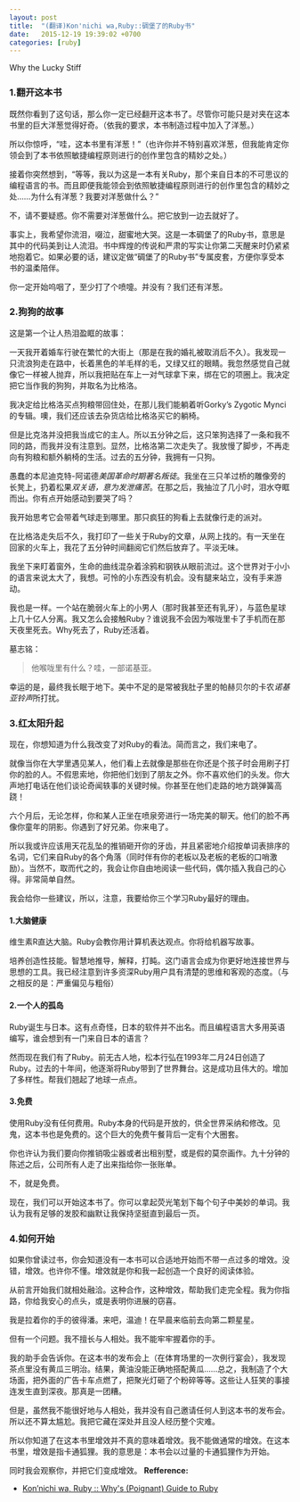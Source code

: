 ```yaml
---
layout: post
title:  "(翻译)Kon'nichi wa,Ruby::碉堡了的Ruby书"
date:   2015-12-19 19:39:02 +0700
categories: [ruby]
---
```

Why the Lucky Stiff

### 1.翻开这本书

既然你看到了这句话，那么你一定已经翻开这本书了。尽管你可能只是对夹在这本书里的巨大洋葱觉得好奇。（依我的要求，本书制造过程中加入了洋葱。）

所以你惊呼，“哇，这本书里有洋葱！”（也许你并不特别喜欢洋葱，但我能肯定你领会到了本书依照敏捷编程原则进行的创作里包含的精妙之处。）

接着你突然想到，“等等，我以为这是一本有关Ruby，那个来自日本的不可思议的编程语言的书。而且即便我能领会到依照敏捷编程原则进行的创作里包含的精妙之处……为什么有洋葱？我要对洋葱做什么？”

不，请不要疑惑。你不需要对洋葱做什么。把它放到一边去就好了。

事实上，我希望你流泪，啜泣，甜蜜地大哭。这是一本碉堡了的Ruby书，意思是其中的代码美到让人流泪。书中辉煌的传说和严肃的写实让你第二天醒来时仍紧紧地抱着它。如果必要的话，建议定做“碉堡了的Ruby书”专属皮套，方便你享受本书的温柔陪伴。

你一定开始呜咽了，至少打了个喷嚏。并没有？我们还有洋葱。

### 2.狗狗的故事

这是第一个让人热泪盈眶的故事：

一天我开着婚车行驶在繁忙的大街上（那是在我的婚礼被取消后不久）。我发现一只流浪狗走在路中，长着黑色的羊毛样的毛，又绿又红的眼睛。我忽然感觉自己就像它一样被人抛弃，所以我把贴在车上一对气球拿下来，绑在它的项圈上。我决定把它当作我的狗狗，并取名为比格洛。

我决定给比格洛买点狗粮带回住处，在那儿我们能躺着听Gorky’s Zygotic Mynci的专辑。噢，我们还应该去杂货店给比格洛买它的躺椅。

但是比克洛并没把我当成它的主人。所以五分钟之后，这只笨狗选择了一条和我不同的路，而我并没有注意到。显然，比格洛第二次走失了。我放慢了脚步，不再走向有狗粮和额外躺椅的生活。过去的五分钟，我拥有一只狗。

愚蠢的本尼迪克特-阿诺德*美国革命时期著名叛徒*。我坐在三只羊过桥的雕像旁的长凳上，扔着松果*双关语，意为发泄痛苦*。在那之后，我抽泣了几小时，泪水夺眶而出。你有点开始感动到要哭了吗？

我开始思考它会带着气球走到哪里。那只疯狂的狗看上去就像行走的派对。

在比格洛走失后不久，我打印了一些关于Ruby的文章，从网上找的。有一天坐在回家的火车上，我花了五分钟时间翻阅它们然后放弃了。平淡无味。

我坐下来盯着窗外，生命的曲线混杂着涂鸦和钢铁从眼前流过。这个世界对于小小的语言来说太大了，我想。可怜的小东西没有机会。没有腿来站立，没有手来游动。

我也是一样。一个站在脆弱火车上的小男人（那时我甚至还有乳牙），与蓝色星球上几十亿人分离。我又怎么会接触Ruby？谁说我不会因为喉咙里卡了手机而在那天夜里死去。Why死去了，Ruby还活着。

墓志铭：

>他喉咙里有什么？哇，一部诺基亚。

幸运的是，最终我长眠于地下。美中不足的是常被我肚子里的帕赫贝尔的卡农*诺基亚铃声*所打扰。

### 3.红太阳升起

现在，你想知道为什么我改变了对Ruby的看法。简而言之，我们来电了。

就像当你在大学里遇见某人，他们看上去就像是那些在你还是个孩子时会用刷子打你的脸的人。不假思索地，你把他们划到了朋友之外。你不喜欢他们的头发。你大声地打电话在他们谈论奇闻轶事的关键时候。你甚至在他们走路的地方跳弹簧高跷！

六个月后，无论怎样，你和某人正坐在喷泉旁进行一场完美的聊天。他们的脸不再像你童年的阴影。你遇到了好兄弟。你来电了。

所以我或许应该用天花乱坠的推销砸开你的牙齿，并且紧密地介绍按单词表排序的名词，它们来自Ruby的各个角落（同时伴有你的老板以及老板的老板的口哨激励）。当然不，取而代之的，我会让你自由地阅读一些代码，偶尔插入我自己的心得。非常简单自然。

我会给你一些建议，所以，注意，我要给你三个学习Ruby最好的理由。

#### 1.大脑健康

维生素R直达大脑。Ruby会教你用计算机表达观点。你将给机器写故事。

培养创造性技能。智慧地推导，解释，打盹。这门语言会成为你更好地连接世界与思想的工具。我已经注意到许多资深Ruby用户具有清楚的思维和客观的态度。（与之相反的是：严重偏见与粗俗）

#### 2.一个人的孤岛

Ruby诞生与日本。这有点奇怪，日本的软件并不出名。而且编程语言大多用英语编写，谁会想到有一门来自日本的语言？

然而现在我们有了Ruby。前无古人地，松本行弘在1993年二月24日创造了Ruby。过去的十年间，他逐渐将Ruby带到了世界舞台。这是成功且伟大的。增加了多样性。帮我们翘起了地球一点点。

#### 3.免费

使用Ruby没有任何费用。Ruby本身的代码是开放的，供全世界采纳和修改。见鬼，这本书也是免费的。这个巨大的免费午餐背后一定有个大圈套。

你也许认为我们要向你推销吸尘器或者出租别墅，或是假的莫奈画作。九十分钟的陈述之后，公司所有人走了出来指给你一张账单。

不，就是免费。


现在，我们可以开始这本书了。你可以拿起荧光笔划下每个句子中美妙的单词。我认为我有足够的发胶和幽默让我保持坚挺直到最后一页。

### 4.如何开始

如果你曾读过书，你会知道没有一本书可以合适地开始而不带一点过多的增效。没错，增效。也许你不懂。增效就是你和我一起创造一个良好的阅读体验。

从前言开始我们就相处融洽。这种合作，这种增效，帮助我们走完全程。我为你指路，你给我安心的点头，或是表明你进展的窃喜。

我是拉着你的手的彼得潘。来吧，温迪！在早晨来临前去向第二颗星星。

但有一个问题。我不擅长与人相处。我不能牢牢握着你的手。

我的助手会告诉你。在这本书的发布会上（在体育场里的一次例行宴会），我发现茶点里没有黄瓜三明治。结果，黄油没能正确地搭配黄瓜……总之，我制造了个大场面，把外面的广告卡车点燃了，把聚光灯砸了个粉碎等等。这些让人狂笑的事接连发生直到深夜。那真是一团糟。

但是，虽然我不能很好地与人相处，我并没有自己邀请任何人到这本书的发布会。所以还不算太尴尬。我把它藏在深处并且没人经历整个灾难。

所以你知道了在这本书里增效并不真的意味着增效。我不能做通常的增效。在这本书里，增效是指卡通狐狸。我的意思是：本书会以过量的卡通狐狸作为开始。

同时我会观察你，并把它们变成增效。
**Refference:**

* [Kon’nichi wa, Ruby :: Why's (Poignant) Guide to Ruby](http://poignant.guide/book/chapter-2.html)
